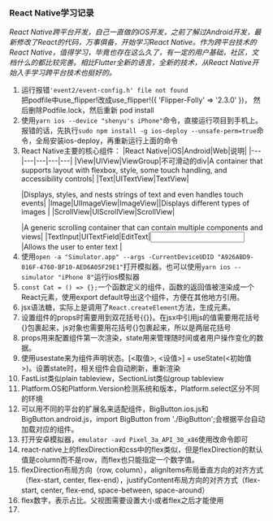 ### React Native学习记录

*React Native跨平台开发，自己一直做的iOS开发，之前了解过Android开发，最新修改了React的代码，万事俱备，开始学习React Native。作为跨平台技术的React Native，值得学习，毕竟也存在这么久了，有一定的用户基础，社区，文档什么的都比较完善。相比Flutter全新的语言，全新的技术，从React Native开始入手学习跨平台技术也挺好的。*

1. 运行报错`'event2/event-config.h' file not found`   
  把podfile中use_flipper!改成use_flipper!({ 'Flipper-Folly' => '2.3.0' })，
  然后删除Podfile.lock，然后重新 pod install
2. 使用`yarn ios --device "shenyu's iPhone"`命令，直接运行项目到手机上。   
  报错的话，先执行`sudo npm install -g ios-deploy --unsafe-perm=true`命令，全局安装ios-deploy，再重新运行上面的命令
3. React Native主要的核心组件：
    |React Native|iOS|Android|Web|说明|
    |---|---|---|---|---|
    |View|UIView|ViewGroup|不可滑动的div|A container that supports layout with flexbox, style, some touch handling, and accessibility controls|
    |Text|UITextView|TextView|<p>|Displays, styles, and nests strings of text and even handles touch events|
    |Image|UIImageView|ImageView|<img>|Displays different types of images
|
    |ScrollView|UIScrollView|ScrollView|<div>|A generic scrolling container that can contain multiple components and views|
    |TextInput|UITextField|EditText|<input type="text">|Allows the user to enter text
|
4. 使用`open -a "Simulator.app" --args -CurrentDeviceUDID "A926ABD9-016F-4760-BF10-AED6A05F29E1"`打开模拟器。也可以使用`yarn ios --simulator "iPhone 8"`运行ios模拟器
5. `const Cat = () => {};`一个函数定义的组件，函数的返回值被渲染成一个React元素，使用export default导出这个组件，方便在其他地方引用。
6. jsx语法糖，实际上是调用了`React.createElement`方法，生成元素。
7. 设置组件的props时需要用到双花括号{{}}。在jsx中引用js的值需要用花括号{}包裹起来，js对象也需要用花括号{}包裹起来，所以是两层花括号
8. props用来配置组件第一次渲染，state用来管理随时间或者用户操作变化的数据。
9. 使用usestate来为组件声明状态。[<取值>, <设值>] = useState(<初始值>)。设置state时，相关组件会自动刷新，重新渲染
10. FastList类似plain tableview，SectionList类似group tableview
11. Platform.OS和Platform.Version检测系统和版本，Platform.select区分不同的环境
12. 可以用不同的平台的扩展名来适配组件，BigButton.ios.js和BigButton.android.js，import BigButton from './BigButton';会根据平台自动加载对应的组件。
13. 打开安卓模拟器，`emulator -avd Pixel_3a_API_30_x86`使用改命令即可
14. react-native上的flexDirection和css中的flex类似，但是flexDirection的默认值是column而不是row，而flex也只能指定一个数字值。
15. flexDirection布局方向（row, column），alignItems布局垂直方向的对齐方式（flex-start, center, flex-end），justifyContent布局方向的对齐方式（flex-start, center, flex-end, space-between, space-around）
16. flex数字，表示占比。父视图需要设置大小或者flex之后才能使用
17. 
